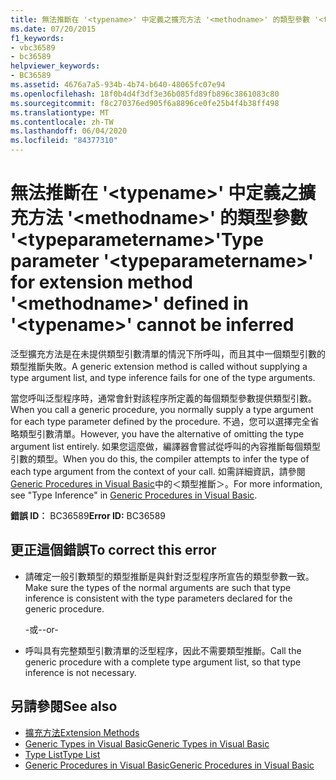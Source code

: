 ```yaml
---
title: 無法推斷在 '<typename>' 中定義之擴充方法 '<methodname>' 的類型參數 '<typeparametername>'
ms.date: 07/20/2015
f1_keywords:
- vbc36589
- bc36589
helpviewer_keywords:
- BC36589
ms.assetid: 4676a7a5-934b-4b74-b640-48065fc07e94
ms.openlocfilehash: 18f0b4d4f3df3e36b085fd89fb896c3861083c80
ms.sourcegitcommit: f8c270376ed905f6a8896ce0fe25b4f4b38ff498
ms.translationtype: MT
ms.contentlocale: zh-TW
ms.lasthandoff: 06/04/2020
ms.locfileid: "84377310"
---
```

# <a name="type-parameter-typeparametername-for-extension-method-methodname-defined-in-typename-cannot-be-inferred"></a><span data-ttu-id="0e891-102">無法推斷在 '\<typename>' 中定義之擴充方法 '\<methodname>' 的類型參數 '\<typeparametername>'</span><span class="sxs-lookup"><span data-stu-id="0e891-102">Type parameter '\<typeparametername>' for extension method '\<methodname>' defined in '\<typename>' cannot be inferred</span></span>
<span data-ttu-id="0e891-103">泛型擴充方法是在未提供類型引數清單的情況下所呼叫，而且其中一個類型引數的類型推斷失敗。</span><span class="sxs-lookup"><span data-stu-id="0e891-103">A generic extension method is called without supplying a type argument list, and type inference fails for one of the type arguments.</span></span>  
  
 <span data-ttu-id="0e891-104">當您呼叫泛型程序時，通常會針對該程序所定義的每個類型參數提供類型引數。</span><span class="sxs-lookup"><span data-stu-id="0e891-104">When you call a generic procedure, you normally supply a type argument for each type parameter defined by the procedure.</span></span> <span data-ttu-id="0e891-105">不過，您可以選擇完全省略類型引數清單。</span><span class="sxs-lookup"><span data-stu-id="0e891-105">However, you have the alternative of omitting the type argument list entirely.</span></span> <span data-ttu-id="0e891-106">如果您這麼做，編譯器會嘗試從呼叫的內容推斷每個類型引數的類型。</span><span class="sxs-lookup"><span data-stu-id="0e891-106">When you do this, the compiler attempts to infer the type of each type argument from the context of your call.</span></span> <span data-ttu-id="0e891-107">如需詳細資訊，請參閱 [Generic Procedures in Visual Basic](../programming-guide/language-features/data-types/generic-procedures.md)中的＜類型推斷＞。</span><span class="sxs-lookup"><span data-stu-id="0e891-107">For more information, see "Type Inference" in [Generic Procedures in Visual Basic](../programming-guide/language-features/data-types/generic-procedures.md).</span></span>  
  
 <span data-ttu-id="0e891-108">**錯誤 ID︰** BC36589</span><span class="sxs-lookup"><span data-stu-id="0e891-108">**Error ID:** BC36589</span></span>  
  
## <a name="to-correct-this-error"></a><span data-ttu-id="0e891-109">更正這個錯誤</span><span class="sxs-lookup"><span data-stu-id="0e891-109">To correct this error</span></span>  
  
- <span data-ttu-id="0e891-110">請確定一般引數類型的類型推斷是與針對泛型程序所宣告的類型參數一致。</span><span class="sxs-lookup"><span data-stu-id="0e891-110">Make sure the types of the normal arguments are such that type inference is consistent with the type parameters declared for the generic procedure.</span></span>  
  
     <span data-ttu-id="0e891-111">-或-</span><span class="sxs-lookup"><span data-stu-id="0e891-111">-or-</span></span>  
  
- <span data-ttu-id="0e891-112">呼叫具有完整類型引數清單的泛型程序，因此不需要類型推斷。</span><span class="sxs-lookup"><span data-stu-id="0e891-112">Call the generic procedure with a complete type argument list, so that type inference is not necessary.</span></span>  
  
## <a name="see-also"></a><span data-ttu-id="0e891-113">另請參閱</span><span class="sxs-lookup"><span data-stu-id="0e891-113">See also</span></span>

- [<span data-ttu-id="0e891-114">擴充方法</span><span class="sxs-lookup"><span data-stu-id="0e891-114">Extension Methods</span></span>](../programming-guide/language-features/procedures/extension-methods.md)
- [<span data-ttu-id="0e891-115">Generic Types in Visual Basic</span><span class="sxs-lookup"><span data-stu-id="0e891-115">Generic Types in Visual Basic</span></span>](../programming-guide/language-features/data-types/generic-types.md)
- [<span data-ttu-id="0e891-116">Type List</span><span class="sxs-lookup"><span data-stu-id="0e891-116">Type List</span></span>](../language-reference/statements/type-list.md)
- [<span data-ttu-id="0e891-117">Generic Procedures in Visual Basic</span><span class="sxs-lookup"><span data-stu-id="0e891-117">Generic Procedures in Visual Basic</span></span>](../programming-guide/language-features/data-types/generic-procedures.md)

